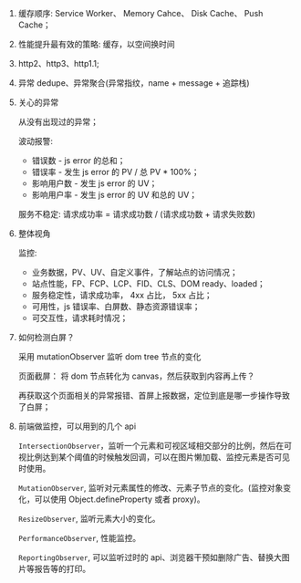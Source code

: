 1. 缓存顺序: Service Worker、 Memory Cahce、 Disk Cache、 Push Cache；

2. 性能提升最有效的策略: 缓存，以空间换时间

3. http2、http3、http1.1;

4. 异常 dedupe、异常聚合(异常指纹，name + message + 追踪栈)

5. 关心的异常

    从没有出现过的异常；

    波动报警: 
    - 错误数 - js error 的总和；
    - 错误率 - 发生 js error 的 PV / 总 PV * 100%；
    - 影响用户数 - 发生 js error 的 UV；
    - 影响用户率 - 发生 js error 的 UV 和总的 UV；

    服务不稳定: 请求成功率 = 请求成功数 / (请求成功数 + 请求失败数)

6. 整体视角

    监控:
    - 业务数据，PV、UV、自定义事件，了解站点的访问情况；
    - 站点性能，FP、FCP、LCP、FID、CLS、DOM ready、loaded；
    - 服务稳定性，请求成功率， 4xx 占比， 5xx 占比；
    - 可用性，js 错误率、白屏数、静态资源错误率；
    - 可交互性，请求耗时情况；

7. 如何检测白屏？

    采用 mutationObserver 监听 dom tree 节点的变化

    页面截屏： 将 dom 节点转化为 canvas，然后获取到内容再上传？

    再获取这个页面相关的异常报错、首屏上报数据，定位到底是哪一步操作导致了白屏；

8. 前端做监控，可以用到的几个 api

    `IntersectionObserver`，监听一个元素和可视区域相交部分的比例，然后在可视比例达到某个阈值的时候触发回调，可以在图片懒加载、监控元素是否可见时使用。

    `MutationObserver`, 监听对元素属性的修改、元素子节点的变化。(监控对象变化，可以使用 Object.defineProperty 或者 proxy)。

    `ResizeObserver`, 监听元素大小的变化。

    `PerformanceObserver`, 性能监控。

    `ReportingObserver`, 可以监听过时的 api、浏览器干预如删除广告、替换大图片等报告等的打印。




